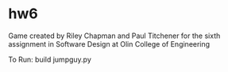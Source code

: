 hw6
===

Game created by Riley Chapman and Paul Titchener for the sixth assignment in Software Design at Olin College of Engineering 

To Run:
	build jumpguy.py
